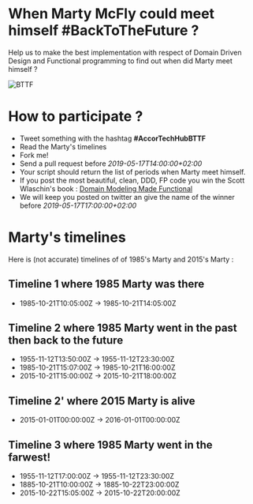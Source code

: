 # When Marty McFly could meet himself #BackToTheFuture ?

Help us to make the best implementation with respect of Domain Driven Design and Functional programming to find out when did Marty meet himself ?

![BTTF](https://raw.githubusercontent.com/cboudereau/ncrafts19/master/1955.png "BTTF")

# How to participate ?
- Tweet something with the hashtag **#AccorTechHubBTTF**
- Read the Marty's timelines
- Fork me!
- Send a pull request before _2019-05-17T14:00:00+02:00_
- Your script should return the list of periods when Marty meet himself.
- If you post the most beautiful, clean, DDD, FP code you win the Scott Wlaschin's book : [Domain Modeling Made Functional](https://pragprog.com/book/swdddf/domain-modeling-made-functional)
- We will keep you posted on twitter an give the name of the winner before _2019-05-17T17:00:00+02:00_

# Marty's timelines
Here is (not accurate) timelines of of 1985's Marty and 2015's Marty : 

## Timeline 1 where 1985 Marty was there
- 1985-10-21T10:05:00Z -> 1985-10-21T14:05:00Z

## Timeline 2 where 1985 Marty went in the past then back to the future
- 1955-11-12T13:50:00Z -> 1955-11-12T23:30:00Z
- 1985-10-21T15:07:00Z -> 1985-10-21T16:00:00Z
- 2015-10-21T15:00:00Z -> 2015-10-21T18:00:00Z

## Timeline 2' where 2015 Marty is alive
- 2015-01-01T00:00:00Z -> 2016-01-01T00:00:00Z

## Timeline 3 where 1985 Marty went in the farwest!
- 1955-11-12T17:00:00Z -> 1955-11-12T23:30:00Z
- 1885-10-21T10:00:00Z -> 1885-10-22T23:00:00Z
- 2015-10-22T15:05:00Z -> 2015-10-22T20:00:00Z
